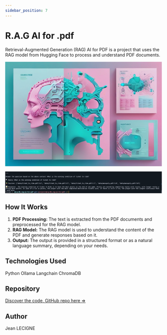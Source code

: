 ```yaml
---
sidebar_position: 7
---
```

# R.A.G AI for .pdf

Retrieval-Augmented Generation (RAG) AI for PDF is a project that uses the RAG model from Hugging Face to process and understand PDF documents.

![rag_img](../../static/img/project_img/rag_ai_img.jpg)

![response_img](../../static/img/project_img/RAG_AI_FOR_PDF.png)


## How It Works

1. **PDF Processing:** The text is extracted from the PDF documents and preprocessed for the RAG model.
2. **RAG Model:** The RAG model is used to understand the content of the PDF and generate responses based on it.
3. **Output:** The output is provided in a structured format or as a natural language summary, depending on your needs.

## Technologies Used
Python Ollama Langchain ChromaDB


## Repository

[Discover the code, GitHub repo here =>](https://github.com/Phenixjj/Maydays/tree/master/md-p-06_rag-ai-for-pdf)

## Author
Jean LECIGNE